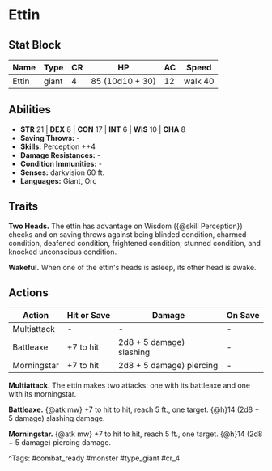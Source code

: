# Ettin

## Stat Block

| Name | Type | CR | HP | AC | Speed |
|------|------|----|----|----|-------|
| Ettin | giant | 4 | 85 (10d10 + 30) | 12 | walk 40 |

## Abilities

- **STR** 21 | **DEX** 8 | **CON** 17 | **INT** 6 | **WIS** 10 | **CHA** 8
- **Saving Throws:** -  
- **Skills:** Perception ++4  
- **Damage Resistances:** -  
- **Condition Immunities:** -  
- **Senses:** darkvision 60 ft.  
- **Languages:** Giant, Orc

## Traits

**Two Heads.** The ettin has advantage on Wisdom ({@skill Perception}) checks and on saving throws against being blinded condition, charmed condition, deafened condition, frightened condition, stunned condition, and knocked unconscious condition.

**Wakeful.** When one of the ettin's heads is asleep, its other head is awake.


## Actions

| Action | Hit or Save | Damage | On Save |
|--------|--------------|--------|----------|
| Multiattack | - | - | - |
| Battleaxe | +7 to hit | 2d8 + 5 damage) slashing | - |
| Morningstar | +7 to hit | 2d8 + 5 damage) piercing | - |

**Multiattack.** The ettin makes two attacks: one with its battleaxe and one with its morningstar.

**Battleaxe.** {@atk mw} +7 to hit to hit, reach 5 ft., one target. {@h}14 (2d8 + 5 damage) slashing damage.

**Morningstar.** {@atk mw} +7 to hit to hit, reach 5 ft., one target. {@h}14 (2d8 + 5 damage) piercing damage.


^Tags: #combat_ready #monster #type_giant #cr_4
